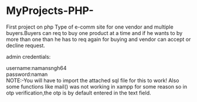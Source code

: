 # MyProjects-PHP-
First project on php
Type of e-comm site for one vendor and multiple buyers.Buyers can req to buy one product at a time and if he wants to by more than one than he has to req again for buying and vendor can accept or decline request.


admin credentials: 


  username:namansngh64      
  password:naman  
NOTE:-You will have to import the attached sql file for this to work!
Also some functions like mail() was not working in xampp for some reason so in otp verification,the otp is by default entered in the text field. 

